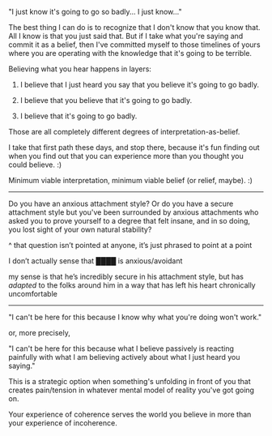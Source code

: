 "I just know it's going to go so badly... I just know..."

The best thing I can do is to recognize that I don't know that you know that. All I know is that you just said that. But if I take what you're saying and commit it as a belief, then I've committed myself to those timelines of yours where you are operating with the knowledge that it's going to be terrible.

Believing what you hear happens in layers:

1. I believe that I just heard you say that you believe it's going to go badly.

2. I believe that you believe that it's going to go badly.

3. I believe that it's going to go badly.


Those are all completely different degrees of interpretation-as-belief.

I take that first path these days, and stop there, because it's fun finding out when you find out that you can experience more than you thought you could believe. :)

Minimum viable interpretation, minimum viable belief (or relief, maybe). :)

---

Do you have an anxious attachment style? Or do you have a secure attachment style but you've been surrounded by anxious attachments who asked you to prove yourself to a degree that felt insane, and in so doing, you lost sight of your own natural stability?

^ that question isn’t pointed at anyone, it’s just phrased to point at a point

I don’t actually sense that ████ is anxious/avoidant

my sense is that he’s incredibly secure in his attachment style, but has *adapted* to the folks around him in a way that has left his heart chronically uncomfortable

---

"I can't be here for this because I know why what you're doing won't work."

or, more precisely,

"I can't be here for this because what I believe passively is reacting painfully with what I am believing actively about what I just heard you saying."

This is a strategic option when something's unfolding in front of you that creates pain/tension in whatever mental model of reality you've got going on.

Your experience of coherence serves the world you believe in more than your experience of incoherence.
